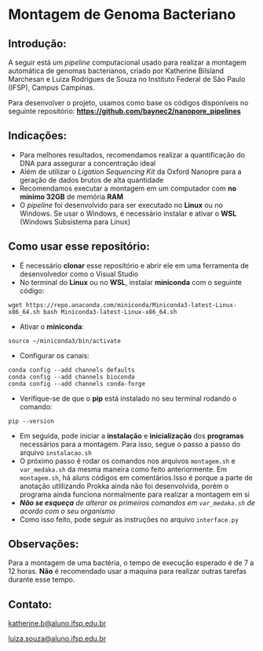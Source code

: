 # Montagem de Genoma Bacteriano
## Introdução:

A seguir está um _pipeline_ computacional usado para realizar a montagem automática de genomas bacterianos, criado por Katherine Bilsland Marchesan e Luiza Rodrigues de Souza no Instituto Federal de São Paulo (IFSP), Campus Campinas.

Para desenvolver o projeto, usamos como base os códigos disponíveis no seguinte repositório:
**https://github.com/baynec2/nanopore_pipelines**

## Indicações:
- Para melhores resultados, recomendamos realizar a quantificação do DNA para assegurar a concentração ideal
- Além de utilizar o _Ligation Sequencing Kit_ da Oxford Nanopre para a geração de dados brutos de alta quantidade
- Recomendamos executar a montagem em um computador com **no mínimo 32GB** de memória **RAM**
- O _pipeline_ foi desenvolvido para ser executado no **Linux** ou no Windows. Se usar o Windows, é necessário instalar e ativar o **WSL** (Windows Subsistema para Linux)

## Como usar esse repositório:
- É necessário **clonar** esse repositório e abrir ele em uma ferramenta de desenvolvedor como o Visual Studio
- No terminal do **Linux** ou no **WSL**, instalar **miniconda** com o seguinte código:
```
wget https://repo.anaconda.com/miniconda/Miniconda3-latest-Linux-x86_64.sh bash Miniconda3-latest-Linux-x86_64.sh
```
- Ativar o **miniconda**:
```
source ~/miniconda3/bin/activate
```
- Configurar os canais:
```
conda config --add channels defaults
conda config --add channels bioconda
conda config --add channels conda-forge 
```
- Verifique-se de que o **pip** está instalado no seu terminal rodando o comando:
```
pip --version
```
- Em seguida, pode iniciar a **instalação** e **inicialização** dos **programas** necessários para a montagem. Para isso, segue o passo a passo do arquivo ```instalacao.sh```
- O próximo passo é rodar os comandos nos arquivos ```montagem.sh``` e ```var_medaka.sh``` da mesma maneira como feito anteriormente. Em ```montagem.sh```, há aluns códigos em comentários.Isso é porque a parte de anotação utlilizando Prokka ainda não foi desenvolvida, porém o programa ainda funciona normalmente para realizar a montagem em si
- ***Não se esqueça** de alterar os primeiros comandos em ```var_medaka.sh``` de acordo com o seu organismo* 
- Como isso feito, pode seguir as instruções no arquivo ```interface.py```

## Observações:
Para a montagem de uma bactéria, o tempo de execução esperado é de 7 a 12 horas. **Não** é recomendado usar a maquina para realizar outras tarefas durante esse tempo.

## Contato:
katherine.b@aluno.ifsp.edu.br

luiza.souza@aluno.ifsp.edu.br
